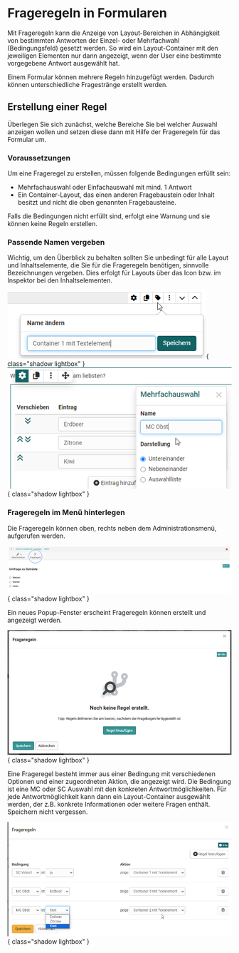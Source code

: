 # Frageregeln in Formularen

Mit Frageregeln kann die Anzeige von Layout-Bereichen in Abhängigkeit von bestimmten Antworten der Einzel- oder Mehrfachwahl (Bedingungsfeld) gesetzt werden. So wird ein Layout-Container mit den jeweiligen Elementen nur dann angezeigt, wenn der User eine bestimmte vorgegebene Antwort ausgewählt hat.

Einem Formular können mehrere Regeln hinzugefügt werden.  Dadurch können unterschiedliche Fragestränge erstellt werden.

## Erstellung einer Regel

Überlegen Sie sich zunächst, welche Bereiche Sie bei welcher Auswahl anzeigen wollen und setzen diese dann mit Hilfe der Frageregeln für das Formular um.

### Voraussetzungen 
Um eine Frageregel zu erstellen, müssen folgende Bedingungen erfüllt sein:

* Mehrfachauswahl oder Einfachauswahl mit mind. 1 Antwort
* Ein Container-Layout, das einen anderen Fragebaustein oder Inhalt besitzt und nicht die oben genannten Fragebausteine.

Falls die Bedingungen nicht erfüllt sind, erfolgt eine Warnung und sie können keine Regeln erstellen.

### Passende Namen vergeben

Wichtig, um den Überblick zu behalten sollten Sie unbedingt für alle Layout und Inhaltselemente, die Sie für die Frageregeln benötigen, sinnvolle Bezeichnungen vergeben. Dies erfolgt für Layouts über das Icon bzw. im Inspektor bei den Inhaltselementen.  

![Layout Name vergeben](assets/Formular_ContainerName.png){ class="shadow lightbox" }
![MC Inspektor Name vergeben](assets/Formular_MC_Inspektor1.png){ class="shadow lightbox" }

### Frageregeln im Menü hinterlegen
Die Frageregeln können oben, rechts neben dem Administrationsmenü, aufgerufen werden.

![Frageregeln aufrufen](assets/Fragebogen-icon.png){ class="shadow lightbox" }

Ein neues Popup-Fenster erscheint Frageregeln können erstellt und angezeigt werden.

![Dialog zu Erstellung von Frageregeln](assets/image2021-5-6_8-50-14.png){ class="shadow lightbox" }

Eine Frageregel besteht immer aus einer Bedingung mit verschiedenen Optionen und einer zugeordneten Aktion, die angezeigt wird. Die Bedingung ist eine MC oder SC Auswahl mit den konkreten Antwortmöglichkeiten. Für jede Antwortmöglichkeit kann dann ein Layout-Container ausgewählt werden, der z.B. konkrete Informationen oder weitere Fragen enthält. Speichern nicht vergessen.

 ![Frageregel Editor](assets/Frageregeln_Beispiel.png){ class="shadow lightbox" }
